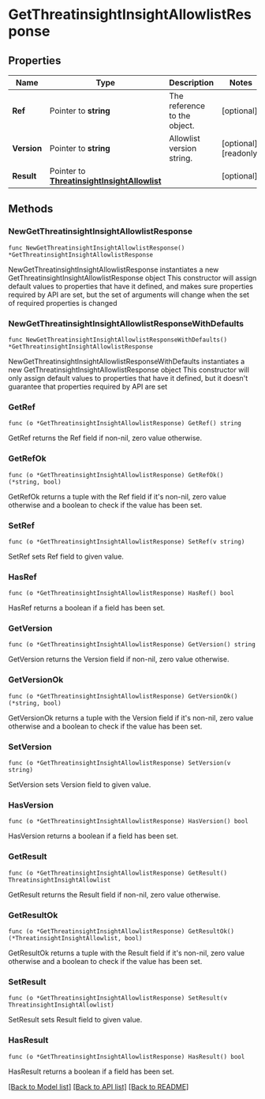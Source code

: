 # GetThreatinsightInsightAllowlistResponse

## Properties

Name | Type | Description | Notes
------------ | ------------- | ------------- | -------------
**Ref** | Pointer to **string** | The reference to the object. | [optional] 
**Version** | Pointer to **string** | Allowlist version string. | [optional] [readonly] 
**Result** | Pointer to [**ThreatinsightInsightAllowlist**](ThreatinsightInsightAllowlist.md) |  | [optional] 

## Methods

### NewGetThreatinsightInsightAllowlistResponse

`func NewGetThreatinsightInsightAllowlistResponse() *GetThreatinsightInsightAllowlistResponse`

NewGetThreatinsightInsightAllowlistResponse instantiates a new GetThreatinsightInsightAllowlistResponse object
This constructor will assign default values to properties that have it defined,
and makes sure properties required by API are set, but the set of arguments
will change when the set of required properties is changed

### NewGetThreatinsightInsightAllowlistResponseWithDefaults

`func NewGetThreatinsightInsightAllowlistResponseWithDefaults() *GetThreatinsightInsightAllowlistResponse`

NewGetThreatinsightInsightAllowlistResponseWithDefaults instantiates a new GetThreatinsightInsightAllowlistResponse object
This constructor will only assign default values to properties that have it defined,
but it doesn't guarantee that properties required by API are set

### GetRef

`func (o *GetThreatinsightInsightAllowlistResponse) GetRef() string`

GetRef returns the Ref field if non-nil, zero value otherwise.

### GetRefOk

`func (o *GetThreatinsightInsightAllowlistResponse) GetRefOk() (*string, bool)`

GetRefOk returns a tuple with the Ref field if it's non-nil, zero value otherwise
and a boolean to check if the value has been set.

### SetRef

`func (o *GetThreatinsightInsightAllowlistResponse) SetRef(v string)`

SetRef sets Ref field to given value.

### HasRef

`func (o *GetThreatinsightInsightAllowlistResponse) HasRef() bool`

HasRef returns a boolean if a field has been set.

### GetVersion

`func (o *GetThreatinsightInsightAllowlistResponse) GetVersion() string`

GetVersion returns the Version field if non-nil, zero value otherwise.

### GetVersionOk

`func (o *GetThreatinsightInsightAllowlistResponse) GetVersionOk() (*string, bool)`

GetVersionOk returns a tuple with the Version field if it's non-nil, zero value otherwise
and a boolean to check if the value has been set.

### SetVersion

`func (o *GetThreatinsightInsightAllowlistResponse) SetVersion(v string)`

SetVersion sets Version field to given value.

### HasVersion

`func (o *GetThreatinsightInsightAllowlistResponse) HasVersion() bool`

HasVersion returns a boolean if a field has been set.

### GetResult

`func (o *GetThreatinsightInsightAllowlistResponse) GetResult() ThreatinsightInsightAllowlist`

GetResult returns the Result field if non-nil, zero value otherwise.

### GetResultOk

`func (o *GetThreatinsightInsightAllowlistResponse) GetResultOk() (*ThreatinsightInsightAllowlist, bool)`

GetResultOk returns a tuple with the Result field if it's non-nil, zero value otherwise
and a boolean to check if the value has been set.

### SetResult

`func (o *GetThreatinsightInsightAllowlistResponse) SetResult(v ThreatinsightInsightAllowlist)`

SetResult sets Result field to given value.

### HasResult

`func (o *GetThreatinsightInsightAllowlistResponse) HasResult() bool`

HasResult returns a boolean if a field has been set.


[[Back to Model list]](../README.md#documentation-for-models) [[Back to API list]](../README.md#documentation-for-api-endpoints) [[Back to README]](../README.md)


